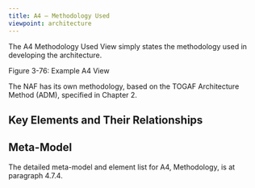 ```yaml
---
title: A4 – Methodology Used
viewpoint: architecture
---
```


The A4 Methodology Used View simply states the methodology used in developing
the architecture.

Figure 3-76: Example A4 View

The NAF has its own methodology, based on the TOGAF Architecture Method
(ADM), specified in Chapter 2.


## Key Elements and Their Relationships


## Meta-Model

The detailed meta-model and element list for A4, Methodology, is at paragraph 4.7.4.
